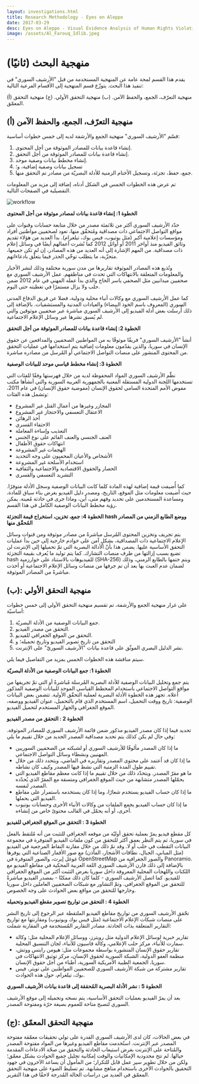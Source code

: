 ```yaml
---
layout: investigations.html
title: Research Methodology - Eyes on Aleppo
date: 2017-03-29
desc: Eyes on Aleppo - Visual Evidence Analysis of Human Rights Violations Committed in Aleppo
image: /assets/Al_Farouq_Idlib.jpeg
---
```


# (ثانيًا) منهجية البحث

يقدم هذا القسم لمحة عامة عن المنهجية المستخدمة من قبل "الأرشيف السوري" في تنفيذ هذا البحث. يتوزّع قسم المنهجية إلى الأقسام الفرعية التالية:

(أ) منهجية التعرّف، الجمع، والحفظ الآمن.
(ب) منهجية التحقق الأولي.
(ج) منهجية التحقق المعمّق.

## (أ) منهجية التعرّف، الجمع، والحفظ الآمن

قسّم "الأرشيف السوري" منهجية الجمع والأرشفة لديه إلى خمس خطوات أساسية:

1. إنشاء قاعدة بيانات للمصادر الموثوقة من أجل المحتوى.
2. إنشاء قاعدة بيانات للمصادر الموثوقة من أجل التحقق.
3. إنشاء مخطط بيانات وصفية موحد.
4. تسجيل بيانات وصفية إضافية، و؛
5. جمع، حفظ، تجزئة، وتسجيل الأختام الزمنية للأدلة البصريّة من مصادر تم التحقق منها.

تم عرض هذه الخطوات الخمس في الشكل أدناه، إضافة إلى مزيد من المعلومات التفصيلية في الصفحات التالية.

![workflow](/assets/workflow.png)

**الخطوة 1: إنشاء قاعدة بيانات لمصادر موثوقة من أجل المحتوى**

حدّد الأرشيف السوري أكثر من ثلاثمئة مصدر من خلال متابعة حسابات وقنوات على مواقع التواصل الاجتماعي ذات مصداقية ومُتحقّق منها، تعود لصحفيين مواطنين أفراد ومؤسسات إعلامية أكبر (مثل يوتيوب، فيس بوك، تيلغرام). بدأ العديد من هؤلاء تقديم وثائق الفيديو منذ أواخر 2011 أو أوائل 2012 كما نُشرت أعمالهم أيضًا في وسائل إعلام ذات مصداقية. من المهم الإشارة إلى أنه العديد من هذه المصادر، إن لم تكن جميعها، متحزّبة، ما يتطلب توخّي الحذر فيما يتعلّق بادعاءاتهم.

وتُذيع هذه المصادر الموثوقة تقاريرها من مدن سورية مختلفة وذلك لنشر الأخبار والمعلومات المتعلقة بالانتهاكات التي تحدث في مناطقهم. عمل الأرشيف السوري مع صحفيين ميدانيين مثل الصحفي ياسر الحاج والذي بدأ عمله المهني في عام 2012 ضمن حلب ولا يزال مستمرًا في تغطيته حتى اليوم.

كما عمل الأرشيف السوري مع وكالات أنباء محلية ودولية، فضلا عن فريق الدفاع المدني السوري (المعروف باسم الخوذ البيضاء) والعيادات المدنية والمستشفيات. بالإضافة إلى ذلك أُرسلت بعض أدلة الفيديو إلى الأرشيف السوري مباشرة عبر صحفيين موثوقين والتي لم يُسبق نشرها عبر وسائل الإعلام الاجتماعية.

**الخطوة 2: إنشاء قاعدة بيانات للمصادر الموثوقة من أجل التحقق**

أنشأ "الأرشيف السوري" فريقًا موثوقًا به من المواطنين الصحفيين والمدافعين عن حقوق الإنسان في سوريا، والذين يقدّمون معلومات إضافية يتم استخدامها في عمليات التحقق من المحتوى المنشور على منصات التواصل الاجتماعي أو المُرسل من مصادره مباشرة.

**الخطوة 3: إنشاء مخطط قياسي موحد للبيانات الوصفية**

نظّم الأرشيف السوري المواد المحفوظة لديه من خلال فهرستها وفقًا للفئات التي تستخدمها اللجنة الدولية المستقلة المعنية بالجمهورية العربية السورية والتي أنشأها مكتب مفوض الأمم المتحدة السامي لحقوق الإنسان (مفوضية حقوق الإنسان) في عام 2011، وتشمل هذه الفئات:

* المجازر وغيرها من أعمال القتل غير المشروع
* الاعتقال التعسفي والاحتجاز غير المشروع
* أخذ الرهائن
* الاحتفاء القسري
* التعذيب وإساءة المعاملة
* العنف الجنسي والعنف القائم على نوع الجنس
* انتهاكات حقوق الأطفال
* الهجمات غير المشروعة
* الأشخاص والأعيان المحميون على وجه التحديد
* استخدام الأسلحة غير المشروعة
* الحصار والحقوق الاقتصادية والاجتماعية والثقافية
* التشريد التعسفي والقسري

كما أُضيفت قيمة إضافية لهذه المادة كلما كانت البيانات الوصفية وسجل الأدلة متوفرًا. حيث أضيفت معلومات مثل الموقع، التاريخ، ومصدر دليل الفيديو بغرض بناء سياق للمادة، ومساعدة المستخدمين على تحديد وفهم متى، أين، وماذا جرى في حادثة مُعينة. يمكن رؤية مخطط البيانات الوصفية الكامل في هذا القسم.

**الخطوة 4: جمع، تخزين، استخراج قيمة التجزئة hash ووضع الطابع الزمني من المصادر المُحقّق منها**

يتم تجريف وتخزين المحتوى المُرسل مباشرةً من مصادر موثوقة ومن قنوات وسائل الإعلام الاجتماعية ذات المصداقية، بشكلٍ آمن على خوادم خارجية إلى حين بدأ عمليات التحقق الأساسية عليها. يضمن هذا بأنّ الأدالة البصرية التي تمّ تحميلها إلى الإنترنت لن تضيع بسبب إزالتها من طرف منصات التشارك. كما يتم توليد ما يُعرف بقيمة التجزئة hash للفيديوهات بالاستناد على خوارزمية (SHA-256) ويتم ختمها بالطابع الزمني، وذلك لضمان عدم العبث بها بعد أن تم جرفها من منصات وسائل الإعلام الاجتماعية أو أخذت مباشرةً من المصادر الموثوقة.

## (ب): منهجية التحقق الأولي

على غرار منهجية الجمع والأرشفة، تم تقسيم منهجية التحقق الأولي إلى خمس خطوات أساسيّة:

1. جمع البيانات الوصفية من الأدلة البصريّة.
2. التحقق من مصدر الفيديو.
3. التحقق من الموقع الجغرافي للفيديو.
4. التحقق من تاريخ تصوير الفيديو وتاريخ تحميله؛ و
5. نشر الدليل البصري الموثّق على قاعدة بيانات "الأرشيف السوريّ" على الإنترنت.

سيتم مناقشة هذه الخطوات الخمس بمزيد من التفاصيل فيما يلي.

**الخطوة 1: جمع البيانات الوصفية من الأدلة البصريّة**

يتم جمع وتحليل البيانات الوصفية للأدلة البصرية المُرسلة مُباشرةً أو التي تمّ تجريفها من مواقع التواصل الاجتماعي باستخدام المخطط القياسي الموحد للبيانات الوصفية المذكور أعلاه. تجهز هذه الخطوة الأدلة البصرية لعملية التحقّق الأولية. تتضمن بعض البيانات الوصفية: تاريخ ووقت التحميل، اسم المستخدم الذي قام بالتحميل، عنوان الفيديو ووصفه، الموقع الجغرافي والجهاز المستخدم لتحميل الفيديو.

**الخطوة 2 : التحقق من مصدر الفيديو**

تحديد فيما إذا كان مصدر الفيديو مذكور ضمن قائمة الأرشيف السوري للمصادر الموثوقة. وفي حال لم يكن كذلك يتم تحديد مصداقية المصدر الجديد من خلال تقييم ما يلي:

* ما إذا كان المصدر مألوفًا للأرشيف السوري أو لشبكته من الصحفيين السوريين المهنيين ونشطاء وسائل التواصل الاجتماعي.
* ما إذا كان قد اُعتمد على محتوى المصدر وتقاريره في الماضي، ويتحدد ذلك من خلال تقييم طول المدة الزمنية التي نشط فيها المصدر وكيف كان نشاطه.
* ما هو مقرّ المصدر. ويتحدّد ذلك من خلال تقييم ما إذا كانت معظم مقاطع الفيديو التي يحمّلها المصدر متشابهة من حيث الموقع الجغرافي ومتسقة مع المقرّ الذي يُحدّده المصدر لنفسه.
* ما إذا كان حساب الفيديو يستخدم شعارًا، وما إذا كان يستخدمه باستمرار على مقاطع الفيديو التي يحملها.
* ما إذا كان حساب الفيديو يجمع الملفات من وكالات الأنباء الأخرى وحسابات يوتيوب أخرى، أو أنه يحمّل في القالب محتوىً خاص من إنشاءه.

**الخطوة 3 : التحقق من الموقع الجغرافي للفيديو**

كل مقطع فيديو يمرّ بعملية تحقق أوليّة من موقعه الجغرافي للتثبت من أنه مُلتقط بالفعل في سوريا، ثم يتم النظر بعمق أكثر للتحقق من كون ملفات الفيديو المتوفرة في مجموعة البيانات التقطت في حلب أو لا. وقد تمّ ذلك من خلال مقارنة النقاط المرجعية في الفيديو (مثل المباني، الجبال، نطاقات الأشجار، المآذن) مع صور الأقمار الصناعية التي يوفرها غوغل إيرث، والصور المتوفرة في OpenStreetMap والصور الجغرافية من Panoramio. بالإضافة إلى ذلك قارن الأرشيف السوري اللغة العربية المحكية في مقاطع الفيديو مع اللكنات واللهجات المحلية المعروفة داخل سوريا بغرض التثبت أكثر من الموقع الجغرافي للفيديو. كما اتصل الأرشيف السوري - كلما كان ذلك ممكنًا - بمصدر الفيديو مباشرةً للتحقق من الموقع الجغرافي. وتمّ التشاور مع شبكات الصحفيين العاملين داخل سوريا وخارجها للتحقق من مواقع بعض الحوادث على وجه الخصوص.

**الخطوة 4 : التحقق من تواريخ تصوير مقطع الفيديو وتحميله**

تحّقق الأرشيف السوري من تواريخ مقاطع الفيديو الملتقطة عبر الرجوع إلى تاريخ النشر على منصات شبكات الإعلام الاجتماعية (مثل فيس بوك ويوتيوب) ومقارنتها مع تواريخ التقارير المتعلقة بذات الحادثة. مصادر التقارير المُستخدمة في المقارنة شملت:

*   تقارير خبرية لوسائل الإعلام الدولية مثل رويترز، ووسائل الإعلام المحلية مثل: وكالة سمارت للأنباء، مركز حلب الإعلامي، وكالة قاسيون للأنباء، لجان التنسيق المحلية.
*   تقارير حقوق الإنسان المنشورة بواسطة مجموعات مثل: هيومن رايتس ووتش، منظمة العفو الدولية، الشبكة السورية لحقوق الإنسان، مركز توثيق الانتهاكات في سوريا، الجمعية الطبية الأمريكية السورية، أطباء من أجل حقوق الإنسان.
*   تقارير مشتركة من شبكة الأرشيف السوري للصحفيين المواطنين على تويتر، فيس بوك، تيلغرام، حول هذه الحوادث.

**الخطوة 5 : نشر الأدلة البصرية المُحققة إلى قاعدة بيانات الأرشيف السوري**

بعد أن يمرّ الفيديو بعمليات التحقق الأساسية، يتم نسخه وتحميله إلى موقع الأرشيف السوري لتصبح متاحة للعموم بصيغة حرّة ومفتوحة المصدر.

## (ج): منهجية التحقق المعمّق

في بعض الحالات، كان لدى الأرشيف السوري القدرة على تولي تحقيقات معمّقة مفتوحة المصدر عبر الإنترنت. استُخدمت مقاطع الفيديو وغيرها من المواد مفتوحة المصدر والمُتاحة على الإنترنت بغرض استيعاب الحادثة والتحقق من صحّة الادعاءات المقدمة حيالها.  لم تتح محدودية الإمكانيات والوقت إمكانية تحليل جميع الحوادث بشكل معمّق؛ ولكن من خلال تطوير سير عمل قابل للتكرار؛ من المأمول أن يساعد الآخرون في جهود التحقيق بالحوادث الأخرى باستخدام مناهج مشابهة. تم تسليط الضوء على منهجية التحقق المعمّق في العديد من دراسات الحالة المُدرجة لاحقًا في هذا التقرير.
